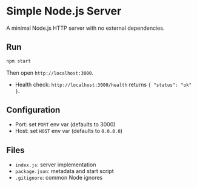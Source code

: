 # Simple Node.js Server

A minimal Node.js HTTP server with no external dependencies.

## Run

```bash
npm start
```

Then open `http://localhost:3000`.

- Health check: `http://localhost:3000/health` returns `{ "status": "ok" }`.

## Configuration

- Port: set `PORT` env var (defaults to 3000)
- Host: set `HOST` env var (defaults to `0.0.0.0`)

## Files

- `index.js`: server implementation
- `package.json`: metadata and start script
- `.gitignore`: common Node ignores
